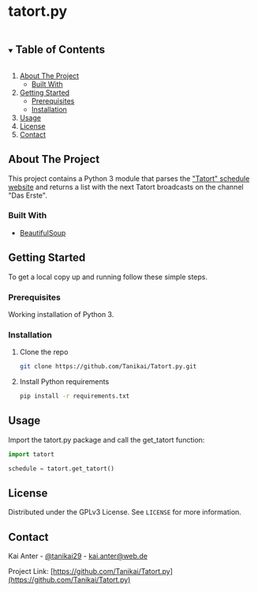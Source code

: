 # tatort.py

<details open="open">
  <summary><h2 style="display: inline-block">Table of Contents</h2></summary>
  <ol>
    <li>
      <a href="#about-the-project">About The Project</a>
      <ul>
        <li><a href="#built-with">Built With</a></li>
      </ul>
    </li>
    <li>
      <a href="#getting-started">Getting Started</a>
      <ul>
        <li><a href="#prerequisites">Prerequisites</a></li>
        <li><a href="#installation">Installation</a></li>
      </ul>
    </li>
    <li><a href="#usage">Usage</a></li>
    <li><a href="#license">License</a></li>
    <li><a href="#contact">Contact</a></li>
  </ol>
</details>

## About The Project

This project contains a Python 3 module that parses the ["Tatort" schedule website](https://www.daserste.de/unterhaltung/krimi/tatort/vorschau/index.html) and returns a list with the next Tatort broadcasts on the channel "Das Erste".


### Built With

* [BeautifulSoup](https://www.crummy.com/software/BeautifulSoup/)

## Getting Started

To get a local copy up and running follow these simple steps.

### Prerequisites

Working installation of Python 3.

### Installation

1. Clone the repo
   ```sh
   git clone https://github.com/Tanikai/Tatort.py.git
   ```
2. Install Python requirements
   ```sh
   pip install -r requirements.txt
   ```

## Usage

Import the tatort.py package and call the get_tatort function:

```python
import tatort

schedule = tatort.get_tatort()
```

## License

Distributed under the GPLv3 License. See `LICENSE` for more information.

## Contact

Kai Anter - [@tanikai29](https://twitter.com/tanikai29) - kai.anter@web.de

Project Link: [https://github.com/Tanikai/Tatort.py](https://github.com/Tanikai/Tatort.py)
